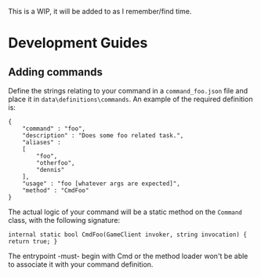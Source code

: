 This is a WIP, it will be added to as I remember/find time.

# Development Guides

## Adding commands

Define the strings relating to your command in a `command_foo.json` file and place it in `data\definitions\commands`. An example of the required definition is:
````
{
	"command" : "foo",
	"description" : "Does some foo related task.",
	"aliases" : 
	[
		"foo",
		"otherfoo",
		"dennis"
	],
	"usage" : "foo [whatever args are expected]",
	"method" : "CmdFoo"
}
````

The actual logic of your command will be a static method on the `Command` class, with the following signature:
````
internal static bool CmdFoo(GameClient invoker, string invocation) { return true; }
````
The entrypoint -must- begin with Cmd or the method loader won't be able to associate it with your command definition.